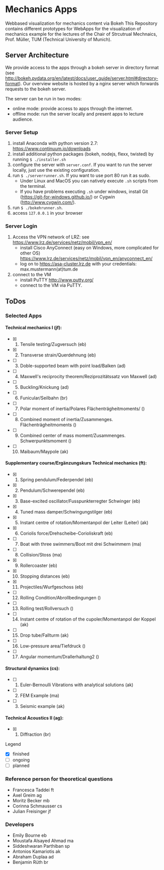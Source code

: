 # Mechanics Apps
Webbased visualization for mechanics content via Bokeh
This Repository contains different prototypes for WebApps for the visualization of mechanics example for the lectures of the Chair of Strcutrual Mechnaics, Prof. Müller, TUM (Technical University of Munich).

## Server Architecture

We provide access to the apps through a bokeh server in directory format (see http://bokeh.pydata.org/en/latest/docs/user_guide/server.html#directory-format). Our overview website is hosted by a nginx server which forwards requests to the bokeh server.

The server can be run in two modes:

* online mode: provide access to apps through the internet.
* offline mode: run the server locally and present apps to
lecture audience.

### Server Setup

1. install Anaconda with python version 2.7: https://www.continuum.io/downloads
2. install additional python packages (bokeh, nodejs, flexx, twisted) by running ```$ ./installer.sh```
3. configure the server with ```server.conf```. If you want to run the server locally, just use the existing configuration.
4. run ```$ ./serverrunner.sh```. If you want to use port 80 run it as sudo.
    * Under Linux and MacOS you can natively execute ```.sh``` scripts from the terminal.
    * If you have problems executing ```.sh``` under windows, install Git (https://git-for-windows.github.io/) or Cygwin (http://www.cygwin.com/).
5. run ```$ ./bokehrunner.sh```.
6. access ```127.0.0.1``` in your browser

### Server Login

1. Access the VPN network of LRZ: see https://www.lrz.de/services/netz/mobil/vpn_en/
    * install Cisco AnyConnect (easy on Windows, more complicated for other OS)
https://www.lrz.de/services/netz/mobil/vpn_en/anyconnect_en/
    * log on to
https://asa-cluster.lrz.de with your credentials: max.mustermann(at)tum.de
2. connect to the VM
    * install PuTTY http://www.putty.org/
    * connect to the VM via PuTTY.

## ToDos
### Selected Apps

#### Technical mechanics I (jf):
- [x] 1) Tensile testing/Zugversuch (eb)
- [x] 2) Transverse strain/Querdehnung (eb)
- [ ] 3) Doble-supported beam with point load/Balken (ad)
- [ ] 4) Maxwell's reciprocity theorem/Reziprozitätssatz von Maxwell (ad)
- [ ] 5) Buckling/Knickung (ad)
- [ ] 6) Funicular/Seilbahn (br)
- [ ] 7) Polar moment of inertia/Polares Flächenträgheitmoments/ ()
- [ ] 8) Combined moment of inertia/Zusammenges. Flächenträgheitmoments ()
- [ ] 9) Combined center of mass moment/Zusammenges. Schwerpunktsmoment ()
- [ ] 10) Maibaum/Maypole (ak)

#### Supplementary course/Ergänzungskurs Technical mechanics (ft):
- [x] 1) Spring pendulum/Federpendel (eb)
- [x] 2) Pendulum/Schwerependel (eb)
- [x] 3) Base-excited oscillator/Fusspunkterregter Schwinger (eb)
- [x] 4) Tuned mass damper/Schwingungstilger (eb)
- [x] 5) Instant centre of rotation/Momentanpol der Leiter (Leiter) (ak)
- [x] 6) Coriolis force/Drehscheibe-Corioliskraft (eb)
- [ ] 7) Boat with three swimmers/Boot mit drei Schwimmern (ma)
- [ ] 8) Collision/Stoss (ma)
- [x] 9) Rollercoaster (eb)
- [x] 10) Stopping distances (eb)
- [x] 11) Projectiles/Wurfgeschoss (eb)
- [ ] 12) Rolling Condition/Abrollbedingungen ()
- [ ] 13) Rolling test/Rollversuch ()
- [ ] 14) Instant centre of rotation of the cupoler/Momentanpol der Koppel (ak)
- [ ] 15) Drop tube/Fallturm (ak)
- [ ] 16) Low-pressure area/Tiefdruck ()
- [ ] 17) Angular momentum/Drallerhaltung2 ()


#### Structural dynamics (cs):
- [ ] 1) Euler-Bernoulli Vibrations with analytical solutions (ak)
- [ ] 2) FEM Example (ma)
- [ ] 3) Seismic example (ak)

#### Technical Acoustics II (ag):
- [x] 1) Diffraction (br)

Legend
- [x] finished
- [ ] ongoing
- [ ] planned

### Reference person for theoretical questions
- Francesca Taddei ft
- Axel Greim ag
- Moritz Becker mb
- Corinna Schmausser cs
- Julian Freisinger jf

### Developers
- Emily Bourne eb
- Moustafa Alsayed Ahmad ma
- Siddeshwaran Parthiban sp
- Antonios Kamariotis ak
- Abraham Duplaa ad
- Benjamin Rüth br
